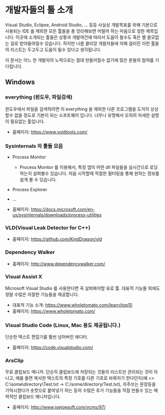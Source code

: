# 개발자들의 툴 소개

Visual Studio, Eclipse, Android Studio, ... 등등 사실상 개발목표를 위해 기본으로 사용되는 IDE 를 제외한 모든 툴들을 총 망라해보면 어떨까 하는 마음으로 정한 제목입니다. 이곳에 소개되는 툴들은 상황과 개발여건에 따라서 도움이 될수도 혹은 별 쓸모없는 걸로 받아들여질수 있습니다. 하지만 나름 클리앙 개발자들에 의해 걸러진 이런 툴들의 리스트는 두고두고 도움이 될수 있다고 생각됩니다.

이 문서는 어느 한 개발자의 노력으로는 절대 만들어질수 없기에 많은 분들의 참여를 기다립니다.

## Windows
### everything (윈도우, 파일검색)
윈도우에서 파일을 검색하려면 이 everything 을 제외한 다른 프로그램을 도저히 상상할수 없을 정도로 기본이 되는 소프트웨어 입니다. 너무나 유명해서 오히려 자세한 설명이 필요없는 툴입니다.

* 홈페이지: https://www.voidtools.com/

### Sysinternals 의 툴들 모음

* Process Monitor
    * Process Monitor 를 이용해서, 특정 앱이 어떤 dll 파일들을 실시간으로 로딩하는지 살펴볼수 있습니다. 처음 시작할때 적절한 필터링을 통해 원하는 정보를 쉽게 볼 수 있습니다.

* Process Explorer

* ...

* 홈페이지: https://docs.microsoft.com/en-us/sysinternals/downloads/process-utilities


### VLD(Visual Leak Detector for C++)


* 홈페이지: https://github.com/KindDragon/vld

### Dependency Walker

* 홈페이지: http://www.dependencywalker.com/

### Visual Assist X
Microsoft Visual Studio 를 사용한다면 꼭 살펴봐야할 유료 툴.
대표적 기능들 외에도 정말 수많은 자잘한 기능들을 제공합니다. 

* 대표적 기능 소개: https://www.wholetomato.com/learn/top10
* 홈페이지: https://www.wholetomato.com/

### Visual Studio Code (Linux, Mac 용도 제공됩니다.)
단순한 텍스트 편집기를 훨씬 넘어버린 에디터.

* 홈페이지: https://code.visualstudio.com/


### ArsClip
무료 클립보드 매니저. 단순히 클립보드에 저장되는 것들의 리스트만 관리되는 것이 아니고, 
예를 들면 복사한 텍스트의 특정 기호를 다른 기호로 바꿔치기 한다던지(예 => C:\some\directory\Test.txt -> C:/some/directory/Test.txt), 
자주쓰는 문장등을 기억시켰다가 숏컷으로 붙여넣기 하는 등의 수많은 추가 기능들을 직접 만들수 있는 매력적인 클립보드 매니저입니다.

* 홈페이지: http://www.joejoesoft.com/vcms/97/


